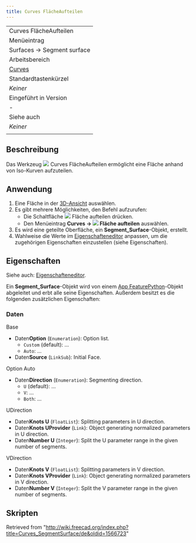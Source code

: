 ```yaml
---
title: Curves FlächeAufteilen
---
```

|  |
| --- |
| Curves FlächeAufteilen |
| Menüeintrag |
| Surfaces → Segment surface |
| Arbeitsbereich |
| [Curves](/Curves_Workbench/de "Curves Workbench/de") |
| Standardtastenkürzel |
| *Keiner* |
| Eingeführt in Version |
| - |
| Siehe auch |
| *Keiner* |
|  |

## Beschreibung

Das Werkzeug ![](/images/Curves_SegmentSurface.svg) Curves FlächeAufteilen ermöglicht eine Fläche anhand von Iso-Kurven aufzuteilen.

## Anwendung

1. Eine Fläche in der [3D-Ansicht](/3D_view "3D view") auswählen.
2. Es gibt mehrere Möglichkeiten, den Befehl aufzurufen:
   * Die Schaltfläche ![](/images/Curves_SegmentSurface.svg) Fläche aufteilen drücken.
   * Den Menüeintrag **Curves → ![](/images/Curves_SegmentSurface.svg) Fläche aufteilen** auswählen.
3. Es wird eine geteilte Oberfläche, ein **Segment\_Surface**-Objekt, erstellt.
4. Wahlweise die Werte im [Eigenschafteneditor](/Property_editor/de "Property editor/de") anpassen, um die zugehörigen Eigenschaften einzustellen (siehe Eigenschaften).

## Eigenschaften

Siehe auch: [Eigenschafteneditor](/Property_editor/de "Property editor/de").

Ein **Segment\_Surface**-Objekt wird von einem [App FeaturePython](/App_FeaturePython/de "App FeaturePython/de")-Objekt abgeleitet und erbt alle seine Eigenschaften. Außerdem besitzt es die folgenden zusätzlichen Eigenschaften:

### Daten

Base

* Daten**Option** (`Enumeration`): Option list.
  + `Custom` (default): ...
  + `Auto`: ...
* Daten**Source** (`LinkSub`): Initial Face.

Option Auto

* Daten**Direction** (`Enumeration`): Segmenting direction.
  + `U` (default): ...
  + `V`: ...
  + `Both`: ...

UDirection

* Daten**Knots U** (`FloatList`): Splitting parameters in U direction.
* Daten**Knots UProvider** (`Link`): Object generating normalized parameters in U direction.
* Daten**Number U** (`Integer`): Split the U parameter range in the given number of segments.

VDirection

* Daten**Knots V** (`FloatList`): Splitting parameters in V direction.
* Daten**Knots VProvider** (`Link`): Object generating normalized parameters in V direction.
* Daten**Number V** (`Integer`): Split the V parameter range in the given number of segments.

## Skripten

Retrieved from "<http://wiki.freecad.org/index.php?title=Curves_SegmentSurface/de&oldid=1566723>"